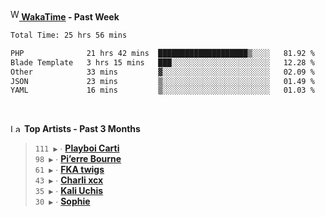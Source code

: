 <img src="https://github.com/dxnter/dxnter/assets/17434202/67b21fa4-d36d-46f9-9dec-f23d976b00ef" alt="WakaTime Logo" width="14" height="18"/><a href="https://wakatime.com/@dxnter" target="_blank"><strong> WakaTime</strong></a><strong> - Past Week</strong>

<!--START_SECTION:waka-->

```txt
Total Time: 25 hrs 56 mins

PHP              21 hrs 42 mins  ████████████████████▒░░░░   81.92 %
Blade Template   3 hrs 15 mins   ███░░░░░░░░░░░░░░░░░░░░░░   12.28 %
Other            33 mins         ▓░░░░░░░░░░░░░░░░░░░░░░░░   02.09 %
JSON             23 mins         ▒░░░░░░░░░░░░░░░░░░░░░░░░   01.49 %
YAML             16 mins         ▒░░░░░░░░░░░░░░░░░░░░░░░░   01.03 %
```

<!--END_SECTION:waka-->

<br/>

<!--START_LASTFM_ARTISTS:{"period": "3month", "rows": 6}-->
<a href="https://last.fm" target="_blank"><img src="https://user-images.githubusercontent.com/17434202/215290617-e793598d-d7c9-428f-9975-156db1ba89cc.svg" alt="Last.fm Logo" width="18" height="13"/></a> **Top Artists - Past 3 Months**

> `111 ▶️` ∙ **[Playboi Carti](https://www.last.fm/music/Playboi+Carti)**<br/>
> `98 ▶️` ∙ **[Pi’erre Bourne](https://www.last.fm/music/Pi%E2%80%99erre+Bourne)**<br/>
> `61 ▶️` ∙ **[FKA twigs](https://www.last.fm/music/FKA+twigs)**<br/>
> `43 ▶️` ∙ **[Charli xcx](https://www.last.fm/music/Charli+xcx)**<br/>
> `35 ▶️` ∙ **[Kali Uchis](https://www.last.fm/music/Kali+Uchis)**<br/>
> `30 ▶️` ∙ **[Sophie](https://www.last.fm/music/Sophie)**<br/>
<!--END_LASTFM_ARTISTS-->
